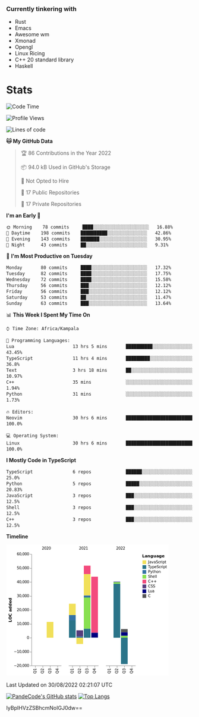 ### Currently tinkering with
 - Rust
 - Emacs
 - Awesome wm
 - Xmonad
 - Opengl
 - Linux Ricing
 - C++ 20 standard library
 - Haskell

# Stats
<!--START_SECTION:waka-->
![Code Time](http://img.shields.io/badge/Code%20Time-335%20hrs%2043%20mins-blue)

![Profile Views](http://img.shields.io/badge/Profile%20Views-0-blue)

![Lines of code](https://img.shields.io/badge/From%20Hello%20World%20I%27ve%20Written-158%20Thousand%20lines%20of%20code-blue)

**🐱 My GitHub Data** 

> 🏆 86 Contributions in the Year 2022
 > 
> 📦 94.0 kB Used in GitHub's Storage 
 > 
> 🚫 Not Opted to Hire
 > 
> 📜 17 Public Repositories 
 > 
> 🔑 17 Private Repositories  
 > 
**I'm an Early 🐤** 

```text
🌞 Morning    78 commits     ████░░░░░░░░░░░░░░░░░░░░░   16.88% 
🌆 Daytime    198 commits    ██████████░░░░░░░░░░░░░░░   42.86% 
🌃 Evening    143 commits    ███████░░░░░░░░░░░░░░░░░░   30.95% 
🌙 Night      43 commits     ██░░░░░░░░░░░░░░░░░░░░░░░   9.31%

```
📅 **I'm Most Productive on Tuesday** 

```text
Monday       80 commits     ████░░░░░░░░░░░░░░░░░░░░░   17.32% 
Tuesday      82 commits     ████░░░░░░░░░░░░░░░░░░░░░   17.75% 
Wednesday    72 commits     ████░░░░░░░░░░░░░░░░░░░░░   15.58% 
Thursday     56 commits     ███░░░░░░░░░░░░░░░░░░░░░░   12.12% 
Friday       56 commits     ███░░░░░░░░░░░░░░░░░░░░░░   12.12% 
Saturday     53 commits     ██░░░░░░░░░░░░░░░░░░░░░░░   11.47% 
Sunday       63 commits     ███░░░░░░░░░░░░░░░░░░░░░░   13.64%

```


📊 **This Week I Spent My Time On** 

```text
⌚︎ Time Zone: Africa/Kampala

💬 Programming Languages: 
Lua                      13 hrs 5 mins       ██████████░░░░░░░░░░░░░░░   43.45% 
TypeScript               11 hrs 4 mins       █████████░░░░░░░░░░░░░░░░   36.8% 
Text                     3 hrs 18 mins       ██░░░░░░░░░░░░░░░░░░░░░░░   10.97% 
C++                      35 mins             ░░░░░░░░░░░░░░░░░░░░░░░░░   1.94% 
Python                   31 mins             ░░░░░░░░░░░░░░░░░░░░░░░░░   1.73%

🔥 Editors: 
Neovim                   30 hrs 6 mins       █████████████████████████   100.0%

💻 Operating System: 
Linux                    30 hrs 6 mins       █████████████████████████   100.0%

```

**I Mostly Code in TypeScript** 

```text
TypeScript               6 repos             ██████░░░░░░░░░░░░░░░░░░░   25.0% 
Python                   5 repos             █████░░░░░░░░░░░░░░░░░░░░   20.83% 
JavaScript               3 repos             ███░░░░░░░░░░░░░░░░░░░░░░   12.5% 
Shell                    3 repos             ███░░░░░░░░░░░░░░░░░░░░░░   12.5% 
C++                      3 repos             ███░░░░░░░░░░░░░░░░░░░░░░   12.5%

```


**Timeline**

![Chart not found](https://raw.githubusercontent.com/PandeCode/PandeCode/main/charts/bar_graph.png) 


 Last Updated on 30/08/2022 02:21:07 UTC
<!--END_SECTION:waka-->
[![PandeCode's GitHub stats](https://github-readme-stats.vercel.app/api?username=PandeCode&theme=dracula&hide_border=true&show_icons=true)](https://github.com/anuraghazra/github-readme-stats)
[![Top Langs](https://github-readme-stats.vercel.app/api/top-langs/?username=PandeCode&layout=compact&theme=dracula&hide_border=true)](https://github.com/anuraghazra/github-readme-stats)

IyBpIHVzZSBhcmNoIGJ0dw==
